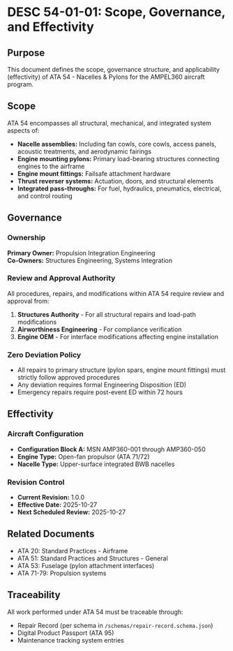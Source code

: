# DESC 54-01-01: Scope, Governance, and Effectivity

## Purpose
This document defines the scope, governance structure, and applicability (effectivity) of ATA 54 - Nacelles & Pylons for the AMPEL360 aircraft program.

## Scope
ATA 54 encompasses all structural, mechanical, and integrated system aspects of:
- **Nacelle assemblies:** Including fan cowls, core cowls, access panels, acoustic treatments, and aerodynamic fairings
- **Engine mounting pylons:** Primary load-bearing structures connecting engines to the airframe
- **Engine mount fittings:** Failsafe attachment hardware
- **Thrust reverser systems:** Actuation, doors, and structural elements
- **Integrated pass-throughs:** For fuel, hydraulics, pneumatics, electrical, and control routing

## Governance

### Ownership
**Primary Owner:** Propulsion Integration Engineering  
**Co-Owners:** Structures Engineering, Systems Integration

### Review and Approval Authority
All procedures, repairs, and modifications within ATA 54 require review and approval from:
1. **Structures Authority** - For all structural repairs and load-path modifications
2. **Airworthiness Engineering** - For compliance verification
3. **Engine OEM** - For interface modifications affecting engine installation

### Zero Deviation Policy
- All repairs to primary structure (pylon spars, engine mount fittings) must strictly follow approved procedures
- Any deviation requires formal Engineering Disposition (ED)
- Emergency repairs require post-event ED within 72 hours

## Effectivity

### Aircraft Configuration
- **Configuration Block A:** MSN AMP360-001 through AMP360-050
- **Engine Type:** Open-fan propulsor (ATA 71/72)
- **Nacelle Type:** Upper-surface integrated BWB nacelles

### Revision Control
- **Current Revision:** 1.0.0
- **Effective Date:** 2025-10-27
- **Next Scheduled Review:** 2025-10-27

## Related Documents
- ATA 20: Standard Practices - Airframe
- ATA 51: Standard Practices and Structures - General
- ATA 53: Fuselage (pylon attachment interfaces)
- ATA 71-79: Propulsion systems

## Traceability
All work performed under ATA 54 must be traceable through:
- Repair Record (per schema in `/schemas/repair-record.schema.json`)
- Digital Product Passport (ATA 95)
- Maintenance tracking system entries

